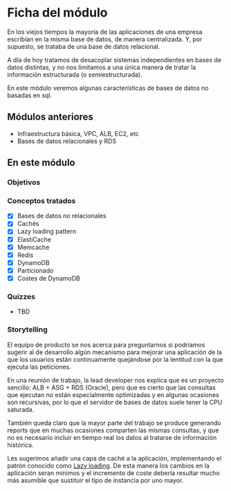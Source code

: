 # Ficha del módulo

En los viejos tiempos la mayoría de las aplicaciones de una empresa
escribían en la misma base de datos, de manera centralizada. Y, por supuesto,
se trataba de una base de datos relacional.

A día de hoy tratamos de desacoplar sistemas independientes en bases
de datos distintas, y no nos limitamos a una única manera de tratar la
información estructurada (o semiestructurada).

En este módulo veremos algunas características de bases de datos no
basadas en sql.

## Módulos anteriores

- Infraestructura básica, VPC, ALB, EC2, etc
- Bases de datos relacionales y RDS

## En este módulo

### Objetivos


### Conceptos tratados

- [x] Bases de datos no relacionales
- [x] Cachés
- [x] Lazy loading pattern
- [x] ElastiCache
- [x] Memcache
- [x] Redis
- [x] DynamoDB
- [x] Particionado
- [x] Costes de DynamoDB

### Quizzes

* TBD

### Storytelling

El equipo de producto se nos acerca para preguntarnos si podríamos sugerir
al de desarrollo algún mecanismo para mejorar una aplicación de la que los
usuarios están continuamente quejándose por la lentitud con la que ejecuta
las peticiones.

En una reunión de trabajo, la lead developer nos explica que es un proyecto
sencillo: ALB + ASG + RDS (Oracle), pero que es cierto que las consultas
que ejecutan no están especialmente optimizadas y en algunas ocasiones
son recursivas, por lo que el servidor de bases de datos suele tener la
CPU saturada.

También queda claro que la mayor parte del trabajo se produce generando
reports que en muchas ocasiones comparten las mismas consultas, y que no
es necesario incluir en tiempo real los datos al tratarse de información
histórica.

Les sugerimos añadir una capa de caché a la aplicación, implementando
el patrón conocido como [Lazy loading](https://docs.aws.amazon.com/AmazonElastiCache/latest/mem-ug/Strategies.html#Strategies.LazyLoading). De esta manera los
cambios en la aplicación seran mínimos y el incremento de coste debería resultar
mucho más asumible que sustituir el tipo de instancia por uno mayor.
